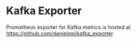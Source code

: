 Kafka Exporter
============

Prometheus exporter for Kafka metrics is hosted at https://github.com/danielqsj/kafka_exporter.
